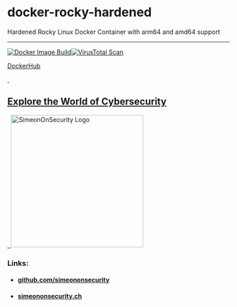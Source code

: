 # docker-rocky-hardened
Hardened Rocky Linux Docker Container with arm64 and amd64 support

---------------------------
[![Docker Image Build](https://github.com/simeononsecurity/docker-rocky-hardened/actions/workflows/docker-image.yml/badge.svg)](https://github.com/simeononsecurity/docker-rocky-hardened/actions/workflows/docker-image.yml)[![VirusTotal Scan](https://github.com/simeononsecurity/docker-rocky-hardened/actions/workflows/virustotal.yml/badge.svg)](https://github.com/simeononsecurity/docker-rocky-hardened/actions/workflows/virustotal.yml)

[DockerHub](https://hub.docker.com/r/simeononsecurity/docker-rocky-hardened)

<a href="https://simeononsecurity.ch" target="_blank" rel="noopener noreferrer">
  <h2>Explore the World of Cybersecurity</h2>
</a>
<a href="https://simeononsecurity.ch" target="_blank" rel="noopener noreferrer">
  <img src="https://simeononsecurity.ch/img/banner.png" alt="SimeonOnSecurity Logo" width="300" height="300">
</a>

### Links:
- #### [github.com/simeononsecurity](https://github.com/simeononsecurity)
- #### [simeononsecurity.ch](https://simeononsecurity.ch)
